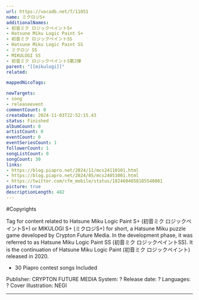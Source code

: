 ```yaml
---
url: https://vocadb.net/T/11051
name: ミクロジS+
additionalNames: 
- 初音ミク ロジックペイントS+
- Hatsune Miku Logic Paint S+
- 初音ミク ロジックペイントSS
- Hatsune Miku Logic Paint SS
- ミクロジ SS
- MIKULOGI SS
- 初音ミク ロジックペイントS第2弾
parent: "[[mikulogi]]"
related:

mappedNicoTags:

newTargets:
- song
- releaseevent
commentCount: 0
createDate: 2024-11-03T22:52:15.43
status: Finished
albumCount: 0
artistCount: 0
eventCount: 0
eventSeriesCount: 1
followerCount: 1
songListCount: 0
songCount: 30
links: 
- https://blog.piapro.net/2024/11/mcs24110101.html
- https://blog.piapro.net/2024/05/mcs24053001.html
- https://twitter.com/cfm_mobile/status/1824604858185548001
picture: true
descriptionLength: 482
---
```


#Copyrights

Tag for content related to Hatsune Miku Logic Paint S+ (初音ミク ロジックペイントS+) or MIKULOGI S+ (ミクロジS+) for short, a Hatsune Miku puzzle game developed by Crypton Future Media. In the development phase, it was referred to as Hatsune Miku Logic Paint SS (初音ミク ロジックペイントSS). It is the continuation of Hatsune Miku Logic Paint (初音ミク ロジックペイント) released in 2020.

- 30 Piapro contest songs Included

Publisher: CRYPTON FUTURE MEDIA
System: ?
Release date: ?
Languages: ?
Cover illustration: NEGI

---

